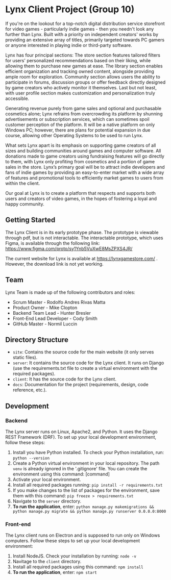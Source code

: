 # Lynx Client Project (Group 10)
If you're on the lookout for a top-notch digital distribution service storefront for video games - particularly indie games - then you needn't look any further than Lynx. Built with a priority on independent creators' works by providing an extensive array of titles, primarily targeted towards PC gamers or anyone interested in playing indie or third-party software. 

Lynx has four principal sections: The store section features tailored filters for users' personalized recommendations based on their liking, while allowing them to purchase new games at ease. The library section enables efficient organization and tracking owned content, alongside providing ample room for exploration. Community section allows users the ability to participate in forums, discussion groups or offer feedback directly designed by game creators who actively monitor it themselves. Last but not least, with user profile section makes customization and personalization truly accessible. 

Generating revenue purely from game sales and optional and purchasable cosmetics alone; Lynx refrains from overcrowding its platform by shunning advertisements or subscription services, which can sometimes spoil customer perception of the platform. It will be a native platform on only Windows PC; however, there are plans for potential expansion in due course, allowing other Operating Systems to be used to run Lynx. 

What sets Lynx apart is its emphasis on supporting game creators of all sizes and building communities around games and computer software. All donations made to game creators using fundraising features will go directly to them, with Lynx only profiting from cosmetics and a portion of game sales in the store. Lynx’s primary goal will be to attract indie developers and fans of indie games by providing an easy-to-enter market with a wide array of features and promotional tools to efficiently market games to users from within the client.

Our goal at Lynx is to create a platform that respects and supports both users and creators of video games, in the hopes of fostering a loyal and happy community.


## Getting Started
The Lynx Client is in its early prototype phase. The prototype is viewable through pdf, but is not interactable. The interactable prototype, which uses Figma, is available through the following link: https://www.figma.com/proto/sy1Ynb5VuXwE8MsZPXS4JR/

The current website for Lynx is available at https://lynxgamestore.com/ . However, the download link is not yet working.

## Team
Lynx Team is made up of the following contributors and roles:
- Scrum Master - Rodolfo Andres Rivas Matta
- Product Owner - Mike Clopton
- Backend Team Lead - Hunter Bresler
- Front-End Lead Developer - Cody Smith
- GitHub Master - Normil Luccin

## Directory Structure
* `site`: Contains the source code for the main website (it only serves static files).
* `server`: It contains the source code for the Lynx client. It runs on Django (use the requirements.txt file to create a virtual environment with the required packages).
* `client`: It has the source code for the Lynx client.
* `docs`: Documentation for the project (requirements, design, code reference, etc.).

## Development
### Backend
The Lynx server runs on Linux, Apache2, and Python. It uses the Django REST Framework (DRF). To set up your local development environment, follow these steps:
1. Install you have Python installed. To check your Python installation, run: `python --version`
1. Create a Python virtual environment in your local repository. The path `venv` is already ignored in the '.gitignore' file. You can create the environment using this command: [command]
1. Activate your local environment.
1. Install all required packages running: `pip install -r requirements.txt`
1. If you make changes to the list of packages for the environment, save them with this command: `pip freeze > requirements.txt`
1. Navigate to the `server` directory.
1. **To run the application**, enter: `python manage.py makemigrations && python manage.py migrate && python manage.py runserver 0.0.0.0:8000`

### Front-end
The Lynx client runs on Electron and is supposed to run only on Windows computers. Follow these steps to set up your local development environment:
1. Install NodeJS. Check your installation by running: `node -v`
1. Navitage to the `client` directory.
1. Install all required packages using this command: `npm install`
1. **To run the application**, enter: `npm start`
